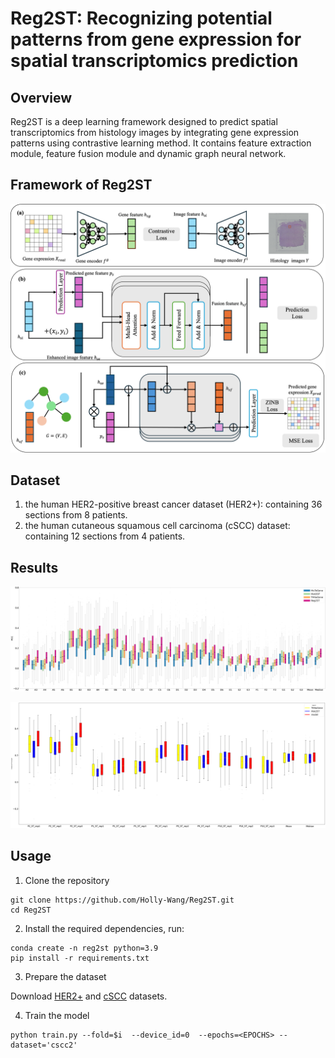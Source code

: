 # Reg2ST: Recognizing potential patterns from gene expression for spatial transcriptomics prediction

## Overview
Reg2ST is a deep learning framework designed to predict
spatial transcriptomics from histology images by integrating
gene expression patterns using contrastive learning method. It
contains feature extraction module, feature fusion module and
dynamic graph neural network.


## Framework of Reg2ST
![model](https://github.com/Holly-Wang/Reg2ST/blob/main/model.png)

## Dataset
1. the human HER2-positive breast cancer dataset (HER2+): containing 36 sections from 8 patients.
2. the human cutaneous squamous cell carcinoma (cSCC) dataset: containing 12 sections from 4 patients.

## Results
![her2st result](https://github.com/Holly-Wang/Reg2ST/blob/main/res_her2st.png)

![cscc result](https://github.com/Holly-Wang/Reg2ST/blob/main/res_cscc.png)

## Usage
1. Clone the repository

```shell
git clone https://github.com/Holly-Wang/Reg2ST.git
cd Reg2ST
```

2. Install the required dependencies, run:
```shell
conda create -n reg2st python=3.9
pip install -r requirements.txt
```

3. Prepare the dataset

Download [HER2+](https://drive.google.com/drive/folders/1-sGXdTuTLKU8H7IE1uGmvUBmko-y395z?usp=sharing) and [cSCC](https://drive.google.com/drive/folders/1-yU3rmGhoimyCNx7oasBRpuDKSVqJNBa?usp=sharing) datasets.

4. Train the model

```shell
python train.py --fold=$i  --device_id=0  --epochs=<EPOCHS> --dataset='cscc2'
```



